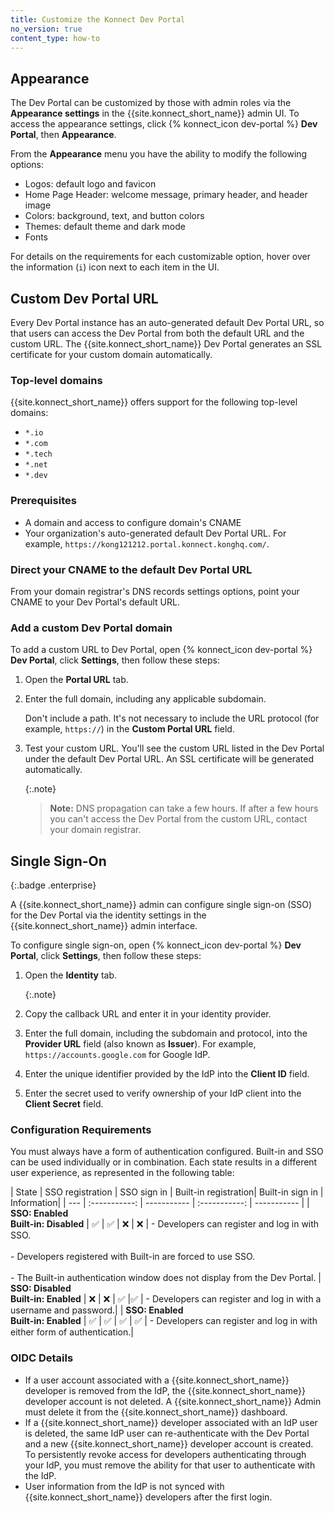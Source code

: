 ```yaml
---
title: Customize the Konnect Dev Portal
no_version: true
content_type: how-to
---
```



## Appearance

The Dev Portal can be customized by those with admin roles via the **Appearance
settings** in the {{site.konnect_short_name}} admin UI. To access the appearance
settings, click {% konnect_icon dev-portal %} **Dev Portal**, then **Appearance**.

From the **Appearance** menu you have the ability to modify the following options:

* Logos: default logo and favicon
* Home Page Header: welcome message, primary header, and header image
* Colors: background, text, and button colors
* Themes: default theme and dark mode
* Fonts

For details on the requirements for each customizable option, hover over the information (`i`) icon next to each item in the UI.

## Custom Dev Portal URL

Every Dev Portal instance has an auto-generated default Dev Portal URL, so that users can access the Dev Portal from both the default URL and the custom URL. The {{site.konnect_short_name}} Dev Portal generates an SSL certificate for your custom domain automatically.

### Top-level domains

{{site.konnect_short_name}} offers support for the following top-level domains: 

- `*.io`
- `*.com`
- `*.tech`
- `*.net`
- `*.dev`

### Prerequisites

* A domain and access to configure domain's CNAME
* Your organization's auto-generated default Dev Portal URL. For example, `https://kong121212.portal.konnect.konghq.com/`.

### Direct your CNAME to the default Dev Portal URL

From your domain registrar's DNS records settings options, point your CNAME to your Dev Portal's default URL.

### Add a custom Dev Portal domain

To add a custom URL to Dev Portal, open {% konnect_icon dev-portal %} **Dev Portal**, click **Settings**, then follow these steps: 

1. Open the **Portal URL** tab.

2. Enter the full domain, including any applicable subdomain. 
   
   Don't include a path. It's not necessary to include the URL protocol (for example, `https://`) in the **Custom Portal URL** field.

3. Test your custom URL. You'll see the custom URL listed in the Dev Portal under the default Dev Portal URL. An SSL certificate will be generated automatically.

   {:.note}
   > **Note:** DNS propagation can take a few hours. If after a few hours you can't access the Dev Portal from the custom URL, contact your domain registrar.

## Single Sign-On
{:.badge .enterprise}

A {{site.konnect_short_name}} admin can configure single sign-on (SSO) for the Dev Portal via the identity settings in the {{site.konnect_short_name}} admin interface.

To configure single sign-on, open {% konnect_icon dev-portal %} **Dev Portal**, click **Settings**, then follow these steps: 

1. Open the **Identity** tab.

   {:.note}
1. Copy the callback URL and enter it in your identity provider.

2. Enter the full domain, including the subdomain and protocol, into the  **Provider URL** field (also known as **Issuer**). For example, `https://accounts.google.com` for Google IdP.

3. Enter the unique identifier provided by the IdP into the **Client ID** field.

4. Enter the secret used to verify ownership of your IdP client into the **Client Secret** field.

### Configuration Requirements

You must always have a form of authentication configured. Built-in and SSO can be used individually or in combination. Each state results in a different user experience, as represented in the following table:

| State | SSO registration | SSO sign in | Built-in registration| Built-in sign in | Information|
| --- | :-----------: |  ----------- | :-----------: | ----------- |
| **SSO: Enabled**<br>**Built-in: Disabled** | ✅ | ✅ | ❌ | ❌ | - Developers can register and log in with SSO.<br><br>- Developers registered with Built-in are forced to use SSO.<br><br>- The Built-in authentication window does not display from the Dev Portal. 
| **SSO: Disabled**<br>**Built-in: Enabled** | ❌ | ❌ | ✅  |✅  | - Developers can register and log in with a username and password.| 
| **SSO: Enabled**<br>**Built-in: Enabled** | ✅  | ✅ | ✅  | ✅  | - Developers can register and log in with either form of authentication.|


### OIDC Details

* If a user account associated with a {{site.konnect_short_name}} developer is removed from the IdP, the {{site.konnect_short_name}} developer account is not deleted. A {{site.konnect_short_name}} Admin must delete it from the {{site.konnect_short_name}} dashboard.
* If a {{site.konnect_short_name}} developer associated with an IdP user is deleted, the same IdP user can re-authenticate with the Dev Portal and a new {{site.konnect_short_name}} developer account is created. To persistently revoke access for developers authenticating through your IdP, you must remove the ability for that user to authenticate with the IdP.
* User information from the IdP is not synced with {{site.konnect_short_name}} developers after the first login.
